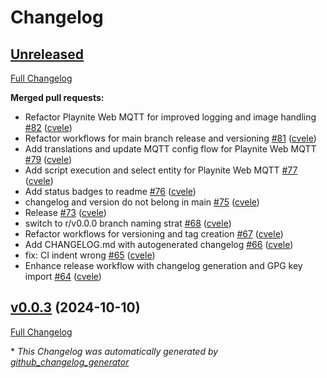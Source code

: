# Changelog

## [Unreleased](https://github.com/cvele/playnite_web_mqtt/tree/HEAD)

[Full Changelog](https://github.com/cvele/playnite_web_mqtt/compare/v0.0.3...HEAD)

**Merged pull requests:**

- Refactor Playnite Web MQTT for improved logging and image handling [\#82](https://github.com/cvele/playnite_web_mqtt/pull/82) ([cvele](https://github.com/cvele))
- Refactor workflows for main branch release and versioning [\#81](https://github.com/cvele/playnite_web_mqtt/pull/81) ([cvele](https://github.com/cvele))
- Add translations and update MQTT config flow for Playnite Web MQTT [\#79](https://github.com/cvele/playnite_web_mqtt/pull/79) ([cvele](https://github.com/cvele))
- Add script execution and select entity for Playnite Web MQTT [\#77](https://github.com/cvele/playnite_web_mqtt/pull/77) ([cvele](https://github.com/cvele))
- Add status badges to readme [\#76](https://github.com/cvele/playnite_web_mqtt/pull/76) ([cvele](https://github.com/cvele))
- changelog and version do not belong in main [\#75](https://github.com/cvele/playnite_web_mqtt/pull/75) ([cvele](https://github.com/cvele))
- Release [\#73](https://github.com/cvele/playnite_web_mqtt/pull/73) ([cvele](https://github.com/cvele))
- switch to r/v0.0.0 branch naming strat [\#68](https://github.com/cvele/playnite_web_mqtt/pull/68) ([cvele](https://github.com/cvele))
- Refactor workflows for versioning and tag creation [\#67](https://github.com/cvele/playnite_web_mqtt/pull/67) ([cvele](https://github.com/cvele))
- Add CHANGELOG.md with autogenerated changelog [\#66](https://github.com/cvele/playnite_web_mqtt/pull/66) ([cvele](https://github.com/cvele))
- fix: CI indent wrong [\#65](https://github.com/cvele/playnite_web_mqtt/pull/65) ([cvele](https://github.com/cvele))
- Enhance release workflow with changelog generation and GPG key import [\#64](https://github.com/cvele/playnite_web_mqtt/pull/64) ([cvele](https://github.com/cvele))

## [v0.0.3](https://github.com/cvele/playnite_web_mqtt/tree/v0.0.3) (2024-10-10)

[Full Changelog](https://github.com/cvele/playnite_web_mqtt/compare/v0.0.2...v0.0.3)



\* *This Changelog was automatically generated by [github_changelog_generator](https://github.com/github-changelog-generator/github-changelog-generator)*
